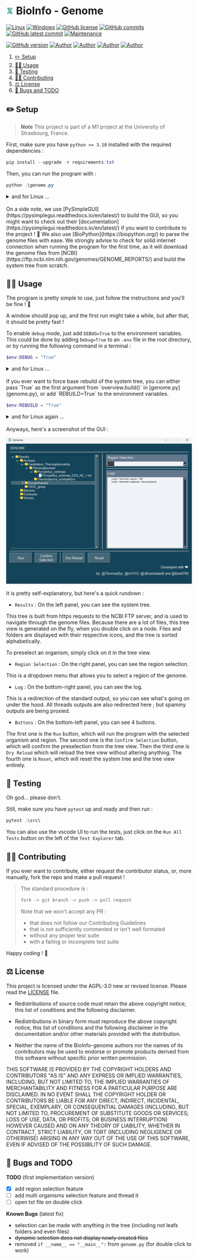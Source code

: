 # <img src="assets/bioinformatics.png" alt="icon" width="4%"/> BioInfo - Genome

[![Linux](https://svgshare.com/i/Zhy.svg)](https://docs.microsoft.com/en-us/windows/wsl/tutorials/gui-apps)
[![Windows](https://svgshare.com/i/ZhY.svg)](https://svgshare.com/i/ZhY.svg)
[![GitHub license](https://img.shields.io/github/license/ThomasByr/BioInfo-genome)](https://github.com/ThomasByr/BioInfo-genome/blob/master/LICENSE)
[![GitHub commits](https://badgen.net/github/commits/ThomasByr/BioInfo-genome)](https://GitHub.com/ThomasByr/BioInfo-genome/commit/)
[![GitHub latest commit](https://badgen.net/github/last-commit/ThomasByr/BioInfo-genome)](https://gitHub.com/ThomasByr/BioInfo-genome/commit/)
[![Maintenance](https://img.shields.io/badge/maintained%3F-yes-green.svg)](https://GitHub.com/ThomasByr/BioInfo-genome/graphs/commit-activity)

[![GitHub version](https://badge.fury.io/gh/ThomasByr%2FBioInfo-genome.svg)](https://github.com/ThomasByr/BioInfo-genome)
[![Author](https://img.shields.io/badge/author-@ThomasByr-blue)](https://github.com/ThomasByr)
[![Author](https://img.shields.io/badge/author-@MaximeP-blue)](https://github.com/m7415)
[![Author](https://img.shields.io/badge/author-@JBrandstaedt-blue)](https://github.com/JBrandstaedt)
[![Author](https://img.shields.io/badge/author-@Bas6700-blue)](https://github.com/Bas6700)

1. [✏️ Setup](#️-setup)
2. [👩‍🏫 Usage](#-usage)
3. [🧪 Testing](#-testing)
4. [🧑‍🏫 Contributing](#-contributing)
5. [⚖️ License](#️-license)
6. [🐛 Bugs and TODO](#-bugs-and-todo)

## ✏️ Setup

> **Note**
> This project is part of a M1 project at the University of Strasbourg, France.

First, make sure you have `python >= 3.10` installed with the required dependencies :

```ps1
pip install --upgrade -r requirements.txt
```

Then, you can run the program with :

```ps1
python .\genome.py
```

<details><summary>and for Linux ...</summary>

```bash
python3 genome.py
```

</details>

<br>
On a side note, we use [PySimpleGUI](https://pysimplegui.readthedocs.io/en/latest/) to build the GUI, so you might want to check out their [documentation](https://pysimplegui.readthedocs.io/en/latest/) if you want to contribute to the project ! 🙂 We also use [BioPython](https://biopython.org/) to parse the genome files with ease. We strongly advise to check for solid internet connection when running the program for the first time, as it will download the genome files from [NCBI](https://ftp.ncbi.nlm.nih.gov/genomes/GENOME_REPORTS/) and build the system tree from scratch.

## 👩‍🏫 Usage

The program is pretty simple to use, just follow the instructions and you'll be fine ! 🙂

A window should pop up, and the first run might take a while, but after that, it should be pretty fast !

To enable `debug` mode, just add `DEBUG=True` to the environment variables. This could be done by adding `Debug=True` to an `.env` file in the root directory, or by running the following command in a terminal :

```ps1
$env:DEBUG = "True"
```

<details><summary>and for Linux ...</summary>

```bash
export DEBUG=True
```

</details>

<br>
If you ever want to force base rebuild of the system tree, you can either pass `True` as the first argument from `overview.build()` in [genome.py](genome.py), or add `REBUILD=True` to the environment variables.

```ps1
$env:REBUILD = "True"
```

<details><summary>and for Linux again ...</summary>

```bash
export REBUILD=True
```

</details>

<br>
Anyways, here's a screenshot of the GUI :

![GUI](assets/GUI.png)

It is pretty self-explanatory, but here's a quick rundown :

- `Results` : On the left panel, you can see the system tree.

This tree is built from https requests to the NCBI FTP server, and is used to navigate through the genome files. Because there are a lot of files, this tree view is generated on the fly, when you double click on a node. Files and folders are displayed with their respective icons, and the tree is sorted alphabetically.

To preselect an organism, simply click on it in the tree view.

- `Region Selection` : On the right panel, you can see the region selection.

This is a dropdown menu that allows you to select a region of the genome.

- `Log` : On the bottom-right panel, you can see the log.

This is a redirection of the standard output, so you can see what's going on under the hood. All threads outputs are also redirected here ; but spammy outputs are being proxied.

- `Buttons` : On the bottom-left panel, you can see 4 buttons.

The first one is the `Run` button, which will run the program with the selected organism and region. The second one is the `Confirm Selection` button, which will confirm the preselection from the tree view. Then the third one is `Dry Reload` which will reload the tree view without altering anything. The fourth one is `Reset`, which will reset the system tree and the tree view entirely.

## 🧪 Testing

Oh god... please don't.

Still, make sure you have `pytest` up and ready and then run :

```ps1
pytest .\src\
```

You can also use the vscode UI to run the tests, just click on the `Run All Tests` button on the left of the `Test Explorer` tab.

## 🧑‍🏫 Contributing

If you ever want to contribute, either request the contributor status, or, more manually, fork the repo and make a pull request !

> The standard procedure is :
>
> ```txt
> fork -> git branch -> push -> pull request
> ```
>
> Note that we won't accept any PR :
>
> - that does not follow our Contributing Guidelines
> - that is not sufficiently commented or isn't well formated
> - without any proper test suite
> - with a failing or incomplete test suite

Happy coding ! 🙂

## ⚖️ License

This project is licensed under the AGPL-3.0 new or revised license. Please read the [LICENSE](LICENSE) file.

- Redistributions of source code must retain the above copyright notice, this list of conditions and the following disclaimer.

- Redistributions in binary form must reproduce the above copyright notice, this list of conditions and the following disclaimer in the documentation and/or other materials provided with the distribution.

- Neither the name of the BioInfo-genome authors nor the names of its contributors may be used to endorse or promote products derived from this software without specific prior written permission.

THIS SOFTWARE IS PROVIDED BY THE COPYRIGHT HOLDERS AND CONTRIBUTORS "AS IS" AND ANY EXPRESS OR IMPLIED WARRANTIES, INCLUDING, BUT NOT LIMITED TO, THE IMPLIED WARRANTIES OF MERCHANTABILITY AND FITNESS FOR A PARTICULAR PURPOSE ARE DISCLAIMED. IN NO EVENT SHALL THE COPYRIGHT HOLDER OR CONTRIBUTORS BE LIABLE FOR ANY DIRECT, INDIRECT, INCIDENTAL, SPECIAL, EXEMPLARY, OR CONSEQUENTIAL DAMAGES (INCLUDING, BUT NOT LIMITED TO, PROCUREMENT OF SUBSTITUTE GOODS OR SERVICES; LOSS OF USE, DATA, OR PROFITS; OR BUSINESS INTERRUPTION) HOWEVER CAUSED AND ON ANY THEORY OF LIABILITY, WHETHER IN CONTRACT, STRICT LIABILITY, OR TORT (INCLUDING NEGLIGENCE OR OTHERWISE) ARISING IN ANY WAY OUT OF THE USE OF THIS SOFTWARE, EVEN IF ADVISED OF THE POSSIBILITY OF SUCH DAMAGE.

## 🐛 Bugs and TODO

**TODO** (first implementation version)

- [x] add region selection feature
- [ ] add multi organisms selection feature and thread it
- [ ] open txt file on double click

**Known Bugs** (latest fix)

- selection can be made with anything in the tree (including not leafs folders and even files)
- ~~dynamic selection does not display newly created files~~
- removed `if __name__ == "__main__":` from `genome.py` (for double click to work)
